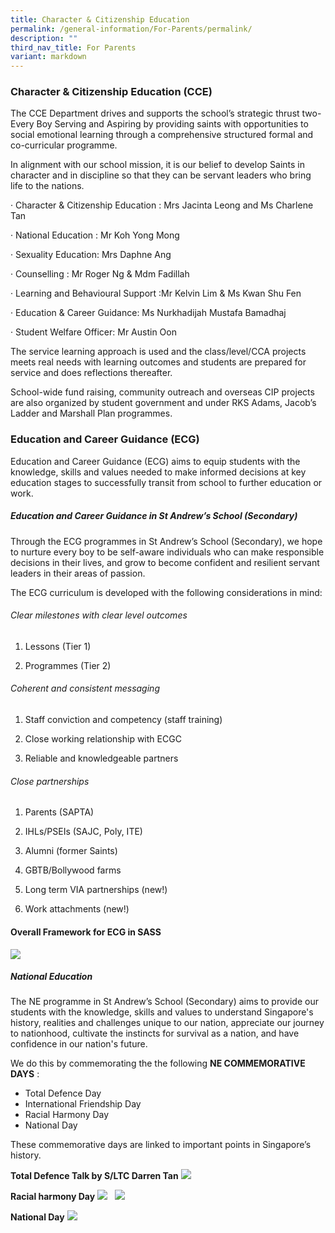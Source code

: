 ```yaml
---
title: Character & Citizenship Education
permalink: /general-information/For-Parents/permalink/
description: ""
third_nav_title: For Parents
variant: markdown
---
```

### Character & Citizenship Education (CCE)

The CCE Department drives and supports the school’s strategic thrust two- Every Boy Serving and Aspiring by providing saints with opportunities to social emotional learning through a comprehensive structured formal and co-curricular programme. 

In alignment with our school mission, it is our belief to develop Saints in character and in discipline so that they can be servant leaders who bring life to the nations. 

· Character & Citizenship Education : Mrs Jacinta Leong and Ms Charlene Tan

· National Education : Mr Koh Yong Mong

· Sexuality Education: Mrs Daphne Ang

· Counselling : Mr Roger Ng & Mdm Fadillah

· Learning and Behavioural Support :Mr Kelvin Lim & Ms Kwan Shu Fen

· Education & Career Guidance: Ms Nurkhadijah Mustafa Bamadhaj

· Student Welfare Officer: Mr Austin Oon

The service learning approach is used and the class/level/CCA projects meets real needs with learning outcomes and students are prepared for service and does reflections thereafter. 

School-wide fund raising, community outreach and overseas CIP projects are also organized by student government and under RKS Adams, Jacob’s Ladder and Marshall Plan programmes. 

  

### Education and Career Guidance (ECG)

Education and Career Guidance (ECG) aims to equip students with the knowledge, skills and values needed to make informed decisions at key education stages to successfully transit from school to further education or work. 

##### Education and Career Guidance in St Andrew’s School (Secondary)

Through the ECG programmes in St Andrew’s School (Secondary), we hope to nurture every boy to be self-aware individuals who can make responsible decisions in their lives, and grow to become confident and resilient servant leaders in their areas of passion. 

The ECG curriculum is developed with the following considerations in mind:

###### Clear milestones with clear level outcomes

1. Lessons (Tier 1)
    
2.  Programmes (Tier 2)  

###### Coherent and consistent messaging 
    
1.  Staff conviction and competency (staff training)
    
2.  Close working relationship with ECGC
    
3.  Reliable and knowledgeable partners
    

###### Close partnerships 
    

1.  Parents (SAPTA) 
    
2.  IHLs/PSEIs (SAJC, Poly, ITE)
    
3.  Alumni (former Saints) 
    
4.  GBTB/Bollywood farms 
    
5.  Long term VIA partnerships (new!)
    
6.  Work attachments (new!) 
    

#### Overall Framework for ECG in SASS
**![](https://lh6.googleusercontent.com/f6sulocnVChCGdfFMh82GEEKg4ULFGV0oAHkEpCyJaqwCrNNrqUpatSNLLpKYEITdDaqwuUOKQKC2PiMgedqX5Pom8N9j09-vEqhCibnijThdJCmAo5cdYyJK1IuBeZRt-dLzd0gVVFT0I7YDbF2FQ)**

##### National Education

The NE programme in St Andrew’s School (Secondary) aims to provide our students with the knowledge, skills and values to understand Singapore's history, realities and challenges unique to our nation, appreciate our journey to nationhood, cultivate the instincts for survival as a nation, and have confidence in our nation's future.
 
We do this by commemorating the the following **NE COMMEMORATIVE DAYS** :

* Total Defence Day 
* International Friendship Day 
* Racial Harmony Day 
* National Day 

These commemorative days are linked to important points in Singapore’s history.

  

**Total Defence Talk by S/LTC Darren Tan**
![](https://lh5.googleusercontent.com/sxovP30xkarpGvywFCn6Z4hr3ZtoAq5AChEUwgjvhX4r52ehT8KMLCYHAa3RyE0NmVF23yEzNXEfjbZXVZZ9eFe26T9OaAMlIjCTZtSY5uTPOQef-m5QAjMKv6pV2hk_fSsljav_C7EhgXnIJCjw-A)

  

**Racial harmony Day**
![](https://lh6.googleusercontent.com/hMt5tinMb3zYdq5E4EYdCwxQeMTUA2puwHmHUvtrtFBqNMg5QTMPjrfPMmjT2r_7ZLet9U2nwJ4UP35-yxCLfAi5vJ-SlW4W3RAKqG9EoQygZZ8OgW2KR4hRTTy_m9fxkqKVHNY3W3NJzmVSAayuVw)   ![](https://lh5.googleusercontent.com/IyCV5jqsj7Aajv9J_8vhBvQY1bn0TO8pxlvnC_fqHoCVi5BDukgGZRjV2LFX780-_SyRU6gVfTrzB59GppDz6GvJQpoA5hfatRrk1hi33EEEdN7KcesQHe77AXg5iyIumuQyebYVohR0l8Bukf2kzg)


**National Day**
![](https://lh3.googleusercontent.com/IBYaLZDdq11wAvVkho3ufw8VoAmAtLQ8mn36zyGLpsSYqxvOUGpJioyxXMZi0teJQRNClWU1ruBV9Xs8pw6LC848Fgyz-RZmE90yziF8gNPaRuDnkqN3oyFVmWgKdbVlaetE8RSlWfcW2SIddvIskQ)